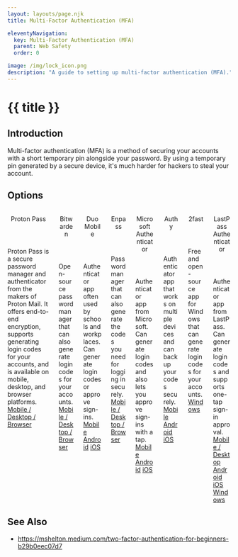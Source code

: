 ```yaml
---
layout: layouts/page.njk
title: Multi-Factor Authentication (MFA)

eleventyNavigation:
  key: Multi-Factor Authentication (MFA)
  parent: Web Safety
  order: 0

image: /img/lock_icon.png
description: "A guide to setting up multi-factor authentication (MFA)."
---
```


# {{ title }}

## Introduction

Multi-factor authentication (MFA) is a method of securing your accounts with a short temporary pin alongside your password. By using a temporary pin generated by a secure device, it's much harder for hackers to steal your account.

## Options

<div class="columns is-multiline">
<div class="column is-half">
    <div class="card">
        <header class="card-header">
            <p class="card-header-title">Proton Pass</p>
        </header>
        <div class="card-content">
            <div class="content">
                Proton Pass is a secure password manager and authenticator from the makers of Proton Mail. It offers end-to-end encryption, supports generating login codes for your accounts, and is available on mobile, desktop, and browser platforms.
            </div>
        </div>
        <footer class="card-footer is-nowrap is-flex-wrap-wrap">
            <a class="card-footer-item" href="https://proton.me/pass/download" target="_blank" rel="noopener">Mobile / Desktop / Browser</a>
        </footer>
    </div>
</div>

<div class="column is-half">
    <div class="card">
        <header class="card-header">
            <p class="card-header-title">Bitwarden</p>
        </header>
        <div class="card-content">
            <div class="content">
                Open-source password manager that can also generate login codes for your accounts.
            </div>
        </div>
        <footer class="card-footer is-nowrap is-flex-wrap-wrap">
            <a class="card-footer-item" href="https://bitwarden.com/download/" target="_blank" rel="noopener">Mobile / Desktop / Browser</a>
        </footer>
    </div>
</div>

<div class="column is-half">
    <div class="card">
        <header class="card-header">
            <p class="card-header-title">Duo Mobile</p>
        </header>
        <div class="card-content">
            <div class="content">
                Authenticator app often used by schools and workplaces. Can generate login codes or approve sign-ins.
            </div>
        </div>
        <footer class="card-footer is-nowrap is-flex-wrap-wrap">
            <a class="card-footer-item" href="https://duo.com/product/multi-factor-authentication-mfa/duo-mobile-app" target="_blank" rel="noopener">Mobile</a>
            <a class="card-footer-item" href="https://play.google.com/store/apps/details?id=com.duosecurity.duomobile" target="_blank" rel="noopener">Android</a>
            <a class="card-footer-item" href="https://apps.apple.com/us/app/duo-mobile/id422663827" target="_blank" rel="noopener">iOS</a>
        </footer>
    </div>
</div>

<div class="column is-half">
    <div class="card">
        <header class="card-header">
            <p class="card-header-title">Enpass</p>
        </header>
        <div class="card-content">
            <div class="content">
                Password manager that can also generate the codes you need for logging in securely.
            </div>
        </div>
        <footer class="card-footer is-nowrap is-flex-wrap-wrap">
            <a class="card-footer-item" href="https://www.enpass.io/downloads/" target="_blank" rel="noopener">Mobile / Desktop / Browser</a>
        </footer>
    </div>
</div>

<div class="column is-half">
    <div class="card">
        <header class="card-header">
            <p class="card-header-title">Microsoft Authenticator</p>
        </header>
        <div class="card-content">
            <div class="content">
                Authenticator app from Microsoft. Can generate login codes and also lets you approve sign-ins with a tap.
            </div>
        </div>
        <footer class="card-footer is-nowrap is-flex-wrap-wrap">
            <a class="card-footer-item" href="https://www.microsoft.com/en-us/security/mobile-authenticator-app" target="_blank" rel="noopener">Mobile</a>
            <a class="card-footer-item" href="https://play.google.com/store/apps/details?id=com.azure.authenticator" target="_blank" rel="noopener">Android</a>
            <a class="card-footer-item" href="https://apps.apple.com/us/app/microsoft-authenticator/id983156458" target="_blank" rel="noopener">iOS</a>
        </footer>
    </div>
</div>

<div class="column is-half">
    <div class="card">
        <header class="card-header">
            <p class="card-header-title">Authy</p>
        </header>
        <div class="card-content">
            <div class="content">
                Authenticator app that works on multiple devices and can back up your codes securely.
            </div>
        </div>
        <footer class="card-footer is-nowrap is-flex-wrap-wrap">
            <a class="card-footer-item" href="https://authy.com/download/" target="_blank" rel="noopener">Mobile</a>
            <a class="card-footer-item" href="https://play.google.com/store/apps/details?id=com.authy.authy" target="_blank" rel="noopener">Android</a>
            <a class="card-footer-item" href="https://apps.apple.com/us/app/authy/id494168017" target="_blank" rel="noopener">iOS</a>
        </footer>
    </div>
</div>

<div class="column is-half">
    <div class="card">
        <header class="card-header">
            <p class="card-header-title">2fast</p>
        </header>
        <div class="card-content">
            <div class="content">
                Free and open-source app for Windows that can generate login codes for your accounts.
            </div>
        </div>
        <footer class="card-footer is-nowrap is-flex-wrap-wrap">
            <a class="card-footer-item" href="https://github.com/2fast-team/2fast" target="_blank" rel="noopener">Windows</a>
        </footer>
    </div>
</div>

<div class="column is-half">
    <div class="card">
        <header class="card-header">
            <p class="card-header-title">LastPass Authenticator</p>
        </header>
        <div class="card-content">
            <div class="content">
                Authenticator app from LastPass. Can generate login codes and supports one-tap sign-in approval.
            </div>
        </div>
        <footer class="card-footer is-nowrap is-flex-wrap-wrap">
            <a class="card-footer-item" href="https://lastpass.com/auth/" target="_blank" rel="noopener">Mobile / Desktop</a>
            <a class="card-footer-item" href="https://play.google.com/store/apps/details?id=com.lastpass.authenticator" target="_blank" rel="noopener">Android</a>
            <a class="card-footer-item" href="https://apps.apple.com/us/app/lastpass-authenticator/id1079110004" target="_blank" rel="noopener">iOS</a>
            <a class="card-footer-item" href="https://www.microsoft.com/en-us/p/lastpass-authenticator/9nblggh5l9d7" target="_blank" rel="noopener">Windows</a>
        </footer>
    </div>
</div>
</div>

## See Also

- <https://mshelton.medium.com/two-factor-authentication-for-beginners-b29b0eec07d7>
